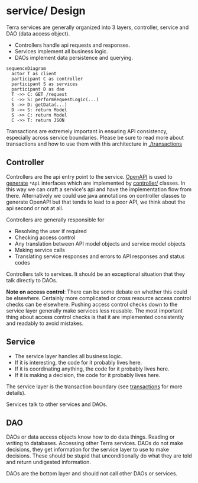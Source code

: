 # service/ Design

Terra services are generally organized into 3 layers, controller, service and DAO (data access
object).

- Controllers handle api requests and responses.
- Services implement all business logic.
- DAOs implement data persistence and querying.

```mermaid
sequenceDiagram
  actor T as client
  participant C as controller
  participant S as services
  participant D as dao
  T ->> C: GET /request
  C ->> S: performRequestLogic(...)
  S ->> D: getData(...)
  D ->> S: return Model
  S ->> C: return Model
  C ->> T: return JSON
```

Transactions are extremely important in ensuring API consistency, especially across service
boundaries. Please be sure to read more about transactions and how to use them with this
architecture in [./transactions](./transactions.md)

## Controller

Controllers are the api entry point to the
service. [OpenAPI](../service/src/main/resources/api/openapi.yml) is used
to [generate](../service/generators.gradle) `*Api` interfaces which are implemented
by [controller/](../service/src/main/java/bio/terra/${{values.projectSlug}}/controller)
classes. In this way we can craft a service's api and have the implementation flow from there.
Alternatively we could use java annotations on controller classes to generate OpenAPI but that tends
to lead to a poor API, we think about the api second or not at all.

Controllers are generally responsible for

* Resolving the user if required
* Checking access control
* Any translation between API model objects and service model objects
* Making service calls
* Translating service responses and errors to API responses and status codes

Controllers talk to services. It should be an exceptional situation that they talk directly to DAOs.

**Note on access control**: There can be some debate on whether this could be elsewhere. Certainly
more complicated or cross resource access control checks can be elsewhere. Pushing access control
checks down to the service layer generally make services less reusable. The most important thing
about access control checks is that it are implemented consistently and readably to avoid mistakes.

## Service

- The service layer handles all business logic.
- If it is interesting, the code for it probably lives here.
- If it is coordinating anything, the code for it probably lives here.
- If it is making a decision, the code for it probably lives here.

The service layer is the transaction boundary (see [transactions](transactions.md) for more
details).

Services talk to other services and DAOs.

## DAO

DAOs or data access objects know how to do data things. Reading or writing to databases.
Accessing other Terra services. DAOs do not make decisions, they get information for the service
layer to use to make decisions. These should be stupid that unconditionally do what they are told
and return undigested information.

DAOs are the bottom layer and should not call other DAOs or services.
